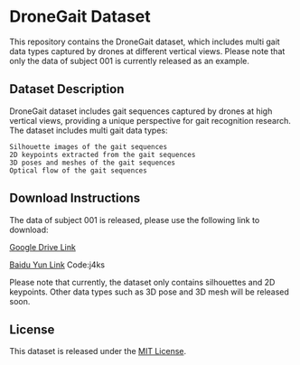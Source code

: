 # DroneGait Dataset

This repository contains the DroneGait dataset, which includes multi gait data types captured by drones at different vertical views. Please note that only the data of subject 001 is currently released as an example.

## Dataset Description

DroneGait dataset includes gait sequences captured by drones at high vertical views, providing a unique perspective for gait recognition research. The dataset includes multi gait data types:

    Silhouette images of the gait sequences
    2D keypoints extracted from the gait sequences
    3D poses and meshes of the gait sequences
    Optical flow of the gait sequences

## Download Instructions

The data of subject 001 is released, please use the following link to download:

[Google Drive Link](https://drive.google.com/file/d/1ux6QmwXyxDxJpgwSz2_dutIziN0E6uwk/view?usp=sharing)

[Baidu Yun Link](https://pan.baidu.com/s/17V316rM8k1_WRPT3AkKxiw?pwd=j4ks) Code:j4ks

Please note that currently, the dataset only contains silhouettes and 2D keypoints. Other data types such as 3D pose and 3D mesh will be released soon.

## License

This dataset is released under the [MIT License](LICENSE).
